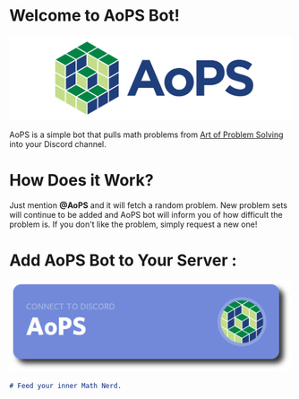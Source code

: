 # Welcome to AoPS Bot!

![logo](https://raw.githubusercontent.com/aops-bot/aops-bot.github.io/master/img/aops-logo.png)

AoPS is a simple bot that pulls math problems from [Art of Problem Solving](https://artofproblemsolving.com) into your Discord channel.

# How Does it Work?

Just mention **@AoPS** and it will fetch a random problem. New problem sets will continue to be added and AoPS bot will inform you of how difficult the problem is. If you don't like the problem, simply request a new one!

# Add AoPS Bot to Your Server :

[![install](https://raw.githubusercontent.com/aops-bot/aops-bot.github.io/master/img/aops-install.png)](https://discordapp.com/oauth2/authorize?client_id=455784669300916224&permissions=0&scope=bot)

```markdown
# Feed your inner Math Nerd.
```
